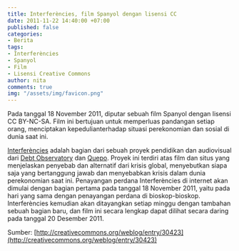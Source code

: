 ```yaml
---
title: Interferències, film Spanyol dengan lisensi CC
date: 2011-11-22 14:40:00 +07:00
published: false
categories:
- Berita
tags:
- Interferències
- Spanyol
- Film
- Lisensi Creative Commons
author: nita
comments: true
img: "/assets/img/favicon.png"
---
```


Pada tanggal 18 November 2011, diputar sebuah film Spanyol dengan lisensi CC BY-NC-SA. Film ini bertujuan untuk memperluas pandangan setiap orang, menciptakan kepedulianterhadap situasi perekonomian dan sosial di dunia saat ini.

[Interferències](http://www.interferencies.cc/) adalah bagian dari sebuah proyek pendidikan dan audiovisual dari [Debt Observatory](http://eng.odg.cat/) dan [Quepo](http://www.quepo.org/en/). Proyek ini terdiri atas film dan situs yang menjelaskan penyebab dan alternatif dari krisis global, menyebutkan siapa saja yang bertanggung jawab dan menyebabkan krisis dalam dunia perekonomian saat ini. Penayangan perdana Interferències di internet akan dimulai dengan bagian pertama pada tanggal 18 November 2011, yaitu pada hari yang sama dengan penayangan perdana di bioskop-bioskop. Interferències kemudian akan ditayangkan setiap minggu dengan tambahan sebuah bagian baru, dan film ini secara lengkap dapat dilihat secara daring pada tanggal 20 Desember 2011.

Sumber: [http://creativecommons.org/weblog/entry/30423](http://creativecommons.org/weblog/entry/30423)
